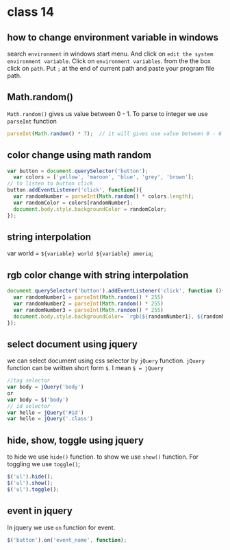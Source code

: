# class 14

## how to change environment variable in windows 

search `environment` in windows start menu. And click on `edit the system environment variable`. Click on `environment variables`. from the the box click on `path`. Put `;` at the end of current path and paste your program file path.


## Math.random()

`Math.random()` gives us value between 0 - 1. To parse to integer we use `parseInt` function 
~~~js
parseInt(Math.random() * 7);  // it will gives use value between 0 - 6
~~~

## color change using math random
~~~js
var button = document.querySelector('button');
  var colors = ['yellow', 'maroon', 'blue', 'grey', 'brown'];
// to listen to button click 
button.addEventListener('click', function(){
  var randomNumber = parseInt(Math.random() * colors.length);
  var randomColor = colors[randomNumber];
  document.body.style.backgroundColor = randomColor;
});
~~~

## string interpolation
var world = `${variable} world ${variable} ameria`;

## rgb color change  with string interpolation
~~~js
document.querySelector('button').addEventListener('click', function (){
  var randomNumber1 = parseInt(Math.random() * 255)
  var randomNumber2 = parseInt(Math.random() * 255)
  var randomNumber3 = parseInt(Math.random() * 255)
  document.body.style.backgroundColor= `rgb(${randomNumber1}, ${randomNumber2}, ${randomNumber3})`;
});
~~~

## select document using jquery 
we can select document using css selector by `jQuery` function. `jQuery` function can be written short form `$`.
I mean `$ = jQuery`

~~~js
//tag selector
var body = jQuery('body')
or 
var body = $('body')
// id selector 
var hello = jQuery('#id')
var hello = jQuery('.class')
~~~


## hide, show, toggle using jquery 
to hide we use `hide()` function. to show we use `show()` function. For toggling we use `toggle()`;
~~~js
$('ul').hide();
$('ul').show();
$('ul').toggle();
~~~

## event in jquery 
In jquery we use `on` function for event. 

~~~js
$('button').on('event_name', function);
~~~













